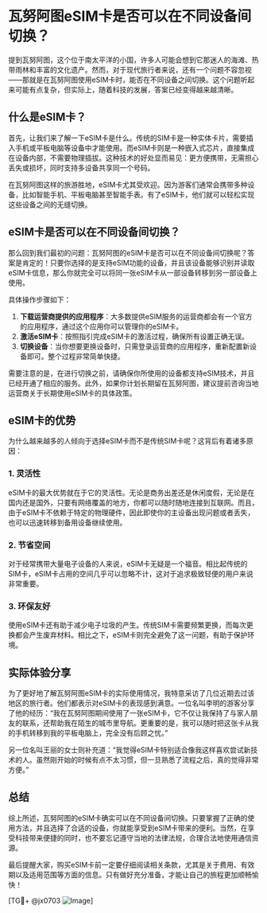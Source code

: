 # 瓦努阿图eSIM卡是否可以在不同设备间切换？

提到瓦努阿图，这个位于南太平洋的小国，许多人可能会想到它那迷人的海滩、热带雨林和丰富的文化遗产。然而，对于现代旅行者来说，还有一个问题不容忽视——那就是在瓦努阿图使用eSIM卡时，能否在不同设备之间切换。这个问题听起来可能有点复杂，但实际上，随着科技的发展，答案已经变得越来越清晰。

## 什么是eSIM卡？

首先，让我们来了解一下eSIM卡是什么。传统的SIM卡是一种实体卡片，需要插入手机或平板电脑等设备中才能使用。而eSIM卡则是一种嵌入式芯片，直接集成在设备内部，不需要物理插拔。这种技术的好处显而易见：更方便携带，无需担心丢失或损坏，同时支持多设备共享同一个号码。

在瓦努阿图这样的旅游胜地，eSIM卡尤其受欢迎。因为游客们通常会携带多种设备，比如智能手机、平板电脑甚至智能手表。有了eSIM卡，他们就可以轻松实现这些设备之间的无缝切换。

## eSIM卡是否可以在不同设备间切换？

那么回到我们最初的问题：瓦努阿图的eSIM卡是否可以在不同设备间切换呢？答案是肯定的！只要你选择的是支持eSIM功能的设备，并且该设备能够识别并读取eSIM卡信息，那么你就完全可以将同一张eSIM卡从一部设备转移到另一部设备上使用。

具体操作步骤如下：
1. **下载运营商提供的应用程序**：大多数提供eSIM服务的运营商都会有一个官方的应用程序，通过这个应用你可以管理你的eSIM卡。
2. **激活eSIM卡**：按照指引完成eSIM卡的激活过程，确保所有设置正确无误。
3. **切换设备**：当你想要更换设备时，只需登录运营商的应用程序，重新配置新设备即可。整个过程非常简单快捷。

需要注意的是，在进行切换之前，请确保你所使用的设备都支持eSIM技术，并且已经开通了相应的服务。此外，如果你计划长期留在瓦努阿图，建议提前咨询当地运营商关于长期使用eSIM卡的具体政策。

## eSIM卡的优势

为什么越来越多的人倾向于选择eSIM卡而不是传统SIM卡呢？这背后有着诸多原因：

### 1. **灵活性**
   eSIM卡的最大优势就在于它的灵活性。无论是商务出差还是休闲度假，无论是在国内还是国外，只要有网络覆盖的地方，你都可以随时随地连接到互联网。而且，由于eSIM卡不依赖于特定的物理硬件，因此即使你的主设备出现问题或者丢失，也可以迅速转移到备用设备继续使用。

### 2. **节省空间**
   对于经常携带大量电子设备的人来说，eSIM卡无疑是一个福音。相比起传统的SIM卡，eSIM卡占用的空间几乎可以忽略不计，这对于追求极致轻便的用户来说非常重要。

### 3. **环保友好**
   使用eSIM卡还有助于减少电子垃圾的产生。传统SIM卡需要频繁更换，而每次更换都会产生废弃材料。相比之下，eSIM卡则完全避免了这一问题，有助于保护环境。

## 实际体验分享

为了更好地了解瓦努阿图eSIM卡的实际使用情况，我特意采访了几位近期去过该地区的旅行者。他们都表示对eSIM卡的表现感到满意。一位名叫李明的游客分享了他的经历：“我在瓦努阿图期间使用了一张eSIM卡，它不仅让我保持了与家人朋友的联系，还帮助我在陌生的城市里导航。更重要的是，我可以随时把这张卡从我的手机转移到我的平板电脑上，完全没有后顾之忧。”

另一位名叫王丽的女士则补充道：“我觉得eSIM卡特别适合像我这样喜欢尝试新技术的人。虽然刚开始的时候有点不太习惯，但一旦熟悉了流程之后，真的觉得非常方便。”

## 总结

综上所述，瓦努阿图的eSIM卡确实可以在不同设备间切换。只要掌握了正确的使用方法，并且选择了合适的设备，你就能享受到eSIM卡带来的便利。当然，在享受科技带来便捷的同时，也不要忘记遵守当地的法律法规，合理合法地使用通信资源。

最后提醒大家，购买eSIM卡前一定要仔细阅读相关条款，尤其是关于费用、有效期以及适用范围等方面的信息。只有做好充分准备，才能让自己的旅程更加顺畅愉快！

[TG💪+ @jx0703 ![Image](https://github.com/user-attachments/assets/dbca1d08-cadb-493c-b0ec-ad6f7a83f270)]